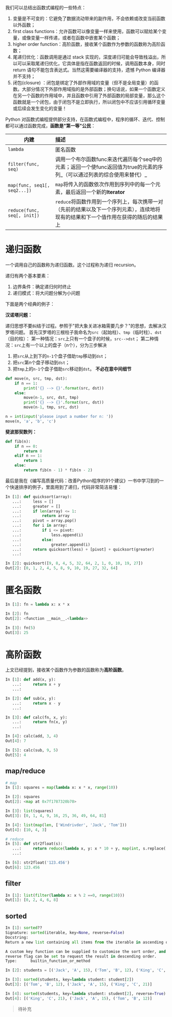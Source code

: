 我们可以总结出函数式编程的一些特点：

1. 变量是不可变的：它避免了数据流动带来的副作用，不会依赖或改变当前函数以外函数；
2. first class functions：允许函数可以像变量一样来使用，函数可以赋给某个变量，或像变量一样传递，或者在函数中嵌套某个函数；
3. higher order function：高阶函数，接收某个函数作为参数的函数称为高阶函数；
4. 尾递归优化：函数调用是通过 stack 实现的，深度递归可能会导致栈溢出，所以可以采取尾递归优化，它具体是指在函数返回的时候，调用函数本身，同时 return 语句不能包含表达式。当然这需要编译器的支持，遗憾 Python 编译器并不支持；
5. 闭包(closure) ：闭包是绑定了外部作用域的变量（但不是全局变量）的函数。大部分情况下外部作用域指的是外部函数；换句话说，如果一个函数定义在另一个函数的作用域中，并且函数中引用了外部函数的局部变量，那么这个函数就是一个闭包，由于闭包不是立即执行，所以闭包中不应该引用循环变量或后续会发生变化的变量！

Python 对函数式编程提供部分支持，在函数式编程中，程序的循环、迭代、控制都可以通过函数完成，**函数是"第一等"公民**：

**内建**                       | **描述**
---------------------------- | :--------------------------------------------------------------------
`lambda`                     | 匿名函数
`filter(func, seq)`          | 调用一个布尔函数func来迭代遍历每个seq中的元素；返回一个使func返回值为true的元素的序列_（可以通过列表的综合使用来替代）_
`map(func, seq1[, seq2...])` | `map`将传入的函数依次作用到序列中的每一个元素，最后返回一个新的**Iterator**
`reduce(func, seq[, init])`  | `reduce`将函数作用到一个序列上，每次携带一对（先前的结果以及下一个序列元素），连续地将现有的结果和下一个值作用在获得的随后的结果上

# 递归函数

一个调用自己的函数称为递归函数。这个过程称为递归 recursion。

递归有两个基本要素：

1. 边界条件：确定递归何时终止
2. 递归模式：将大问题分解为小问题

下面是两个经典的例子：

**汉诺塔问题：**

递归思想不要纠结于过程。参照于"把大象关进冰箱需要几步？"的思想，去解决汉罗塔问题。 首先汉罗塔的三根柱子我命名为`src`（起始柱）、`tmp`（临时柱）、`dst`（目的柱）： 第一种情况：`src`上只有一个盘子的时候，`src-->dst`； 第二种情况：`src`上有一个以上的盘子（n个），分为三步解决

1. 把`src`从上到下的`n-1`个盘子借助`tmp`移动到`dst`；
2. 把`src`第n个盘子移动到`dst`；
3. 把`tmp`上的`n-1`个盘子借助`src`移动到`dst`。 **不必在意中间细节**

```python
def move(n, src, tmp, dst):
    if n == 1:
        print('{} --> {}'.format(src, dst))
    else:
        move(n-1, src, dst, tmp)
        print('{} --> {}'.format(src, dst))
        move(n-1, tmp, src, dst)

n = int(input('please input a number for n: '))
move(n, 'a', 'b', 'c')
```

**斐波那契数列：**

```python
def fib(n):
    if n == 0:
        return 0
    elif n == 1:
        return 1
    else:
        return fib(n - 1) * fib(n - 2)
```

最后是我在《编写高质量代码：改善Python程序的91个建议》一书中学习到的一个快速排序的例子，里面用到了递归，代码非常简洁易懂：

```python
In [1]: def quicksort(array):
   ...:     less = []
   ...:     greater = []
   ...:     if len(array) <= 1:
   ...:         return array
   ...:     pivot = array.pop()
   ...:     for i in array:
   ...:         if i <= pivot:
   ...:             less.append(i)
   ...:         else:
   ...:             greater.append(i)
   ...:     return quicksort(less) + [pivot] + quicksort(greater)
   ...:

In [2]: quicksort([9, 8, 4, 5, 32, 64, 2, 1, 0, 10, 19, 27])
Out[2]: [0, 1, 2, 4, 5, 8, 9, 10, 19, 27, 32, 64]
```

# 匿名函数

```python
In [1]: fn = lambda x: x * x

In [2]: fn
Out[2]: <function __main__.<lambda>>

In [3]: fn(5)
Out[3]: 25
```

# 高阶函数

上文已经提到，接收某个函数作为参数的函数称为**高阶函数**。

```python
In [1]: def add(x, y):
   ...:     return x + y
   ...:

In [2]: def sub(x, y):
   ...:     return x - y
   ...:

In [3]: def calc(fn, x, y):
   ...:     return fn(x, y)
   ...:

In [4]: calc(add, 3, 4)
Out[4]: 7

In [5]: calc(sub, 9, 5)
Out[5]: 4
```

## map/reduce

```python
# map
In [1]: squares = map(lambda x: x * x, range(10))

In [2]: squares
Out[2]: <map at 0x7f1787320b70>

In [3]: list(squares)
Out[3]: [0, 1, 4, 9, 16, 25, 36, 49, 64, 81]

In [4]: list(map(len, ['Windrivder', 'Jack', 'Tom']))
Out[4]: [10, 4, 3]

# reduce
In [5]: def str2float(s):
   ...:     return reduce(lambda x, y: x * 10 + y, map(int, s.replace('.', ''))) / pow(10, len(s[s.index('.') + 1:]))
   ...:

In [6]: str2float('123.456')
Out[6]: 123.456
```

## filter

```python
In [1]: list(filter(lambda x: x % 2 ==0, range(10)))
Out[1]: [0, 2, 4, 6, 8]
```

## sorted

```python
In [1]: sorted??
Signature: sorted(iterable, key=None, reverse=False)
Docstring:
Return a new list containing all items from the iterable in ascending order.

A custom key function can be supplied to customise the sort order, and the
reverse flag can be set to request the result in descending order.
Type:      builtin_function_or_method

In [2]: students = [('Jack', 'A', 15), ('Tom', 'B', 12), ('King', 'C', 21),]

In [3]: sorted(students, key=lambda student: student[2])
Out[3]: [('Tom', 'B', 12), ('Jack', 'A', 15), ('King', 'C', 21)]

In [4]: sorted(students, key=lambda student: student[2], reverse=True)
Out[4]: [('King', 'C', 21), ('Jack', 'A', 15), ('Tom', 'B', 12)]
```

> 待补充
